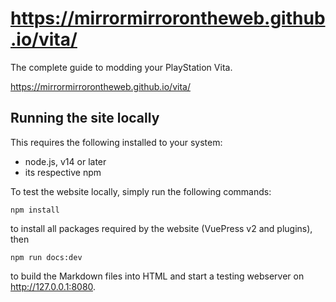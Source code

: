 # https://mirrormirrorontheweb.github.io/vita/
The complete guide to modding your PlayStation Vita. 

https://mirrormirrorontheweb.github.io/vita/

## Running the site locally

This requires the following installed to your system:
- node.js, v14 or later
- its respective npm

To test the website locally, simply run the following commands:
```
npm install
```
to install all packages required by the website (VuePress v2 and plugins), then
```
npm run docs:dev
```
to build the Markdown files into HTML and start a testing webserver on http://127.0.0.1:8080.
